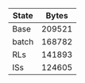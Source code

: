 | State | Bytes |
|-------|-------|
|Base   |209521 |
|batch  |168782 |
|RLs    |141893 |
|ISs    |124605 |
